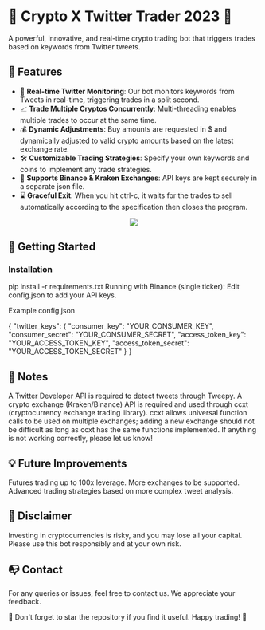 # 🚀 Crypto X Twitter Trader 2023 🚀 

A powerful, innovative, and real-time crypto trading bot that triggers trades based on keywords from Twitter tweets.

## 🎯 Features

- 📱 **Real-time Twitter Monitoring**: Our bot monitors keywords from Tweets in real-time, triggering trades in a split second.
- 📈 **Trade Multiple Cryptos Concurrently**: Multi-threading enables multiple trades to occur at the same time.
- 💰 **Dynamic Adjustments**: Buy amounts are requested in $ and dynamically adjusted to valid crypto amounts based on the latest exchange rate.
- 🛠️ **Customizable Trading Strategies**: Specify your own keywords and coins to implement any trade strategies.
- 💼 **Supports Binance & Kraken Exchanges**: API keys are kept securely in a separate json file.
- ⌛ **Graceful Exit**: When you hit ctrl-c, it waits for the trades to sell automatically according to the specification then closes the program.

<p align="center">
  <img src="https://github.com/jaimindp/Twitter_Activated_Crypto_Trading_Bot/blob/main/elon_2.gif">
</p>


## 🚀 Getting Started

### Installation


pip install -r requirements.txt
Running with Binance (single ticker):
Edit config.json to add your API keys.

Example config.json


{
    "twitter_keys": {
        "consumer_key": "YOUR_CONSUMER_KEY",
        "consumer_secret": "YOUR_CONSUMER_SECRET",
        "access_token_key": "YOUR_ACCESS_TOKEN_KEY",
        "access_token_secret": "YOUR_ACCESS_TOKEN_SECRET"
    }
}


## 📝 Notes
A Twitter Developer API is required to detect tweets through Tweepy.
A crypto exchange (Kraken/Binance) API is required and used through ccxt (cryptocurrency exchange trading library).
ccxt allows universal function calls to be used on multiple exchanges; adding a new exchange should not be difficult as long as ccxt has the same functions implemented.
If anything is not working correctly, please let us know!


## 💡 Future Improvements
Futures trading up to 100x leverage.
More exchanges to be supported.
Advanced trading strategies based on more complex tweet analysis.

## 🚩 Disclaimer
Investing in cryptocurrencies is risky, and you may lose all your capital. Please use this bot responsibly and at your own risk.

## 📭 Contact
For any queries or issues, feel free to contact us. We appreciate your feedback.

🌟 Don't forget to star the repository if you find it useful. Happy trading! 🌟
